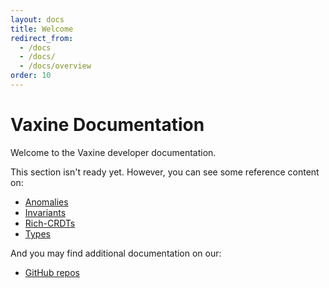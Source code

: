 ```yaml
---
layout: docs
title: Welcome
redirect_from:
  - /docs
  - /docs/
  - /docs/overview
order: 10
---
```


# Vaxine Documentation

Welcome to the Vaxine developer documentation.

This section isn't ready yet. However, you can see some
reference content on:

- [Anomalies](../reference/anomalies)
- [Invariants](../reference/invariants)
- [Rich-CRDTs](../reference/rich-crdts)
- [Types](../reference/types)

And you may find additional documentation on our:

- [GitHub repos](https://github.com/vaxine-io)

